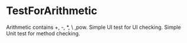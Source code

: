 # TestForArithmetic

Arithmetic contains +, -, *, \ ,pow.
Simple UI test for UI checking.
Simple Unit test for method checking.
